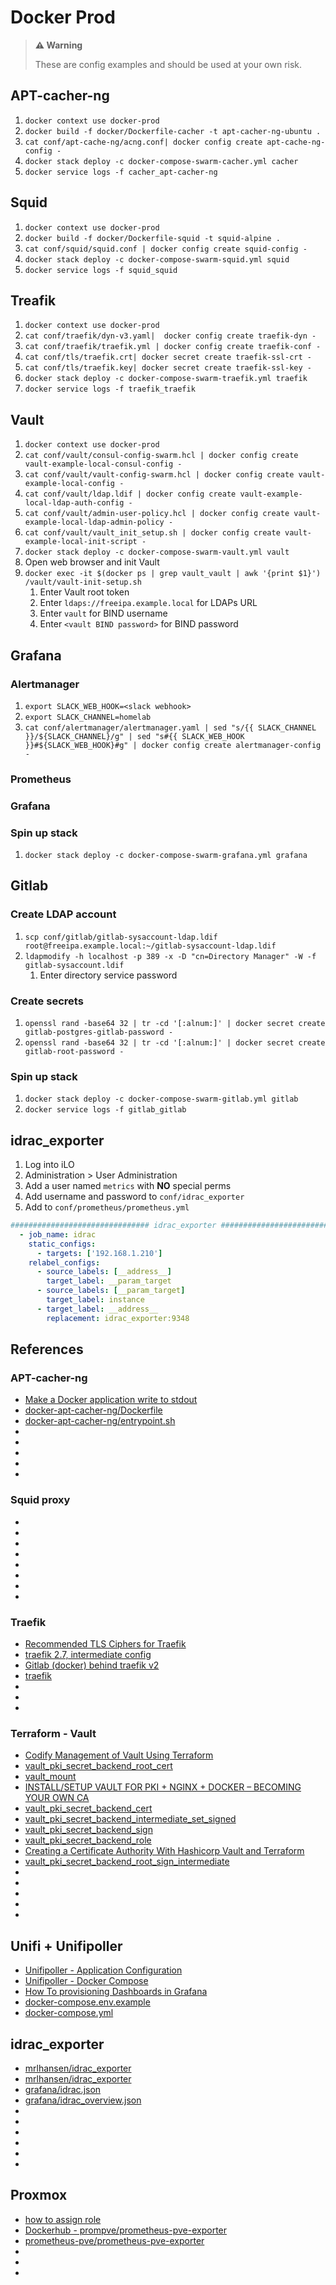# Docker Prod

> **⚠️ Warning**
>
> These are config examples and should be used at your own risk.

## APT-cacher-ng
1. `docker context use docker-prod`
1. `docker build -f docker/Dockerfile-cacher -t apt-cacher-ng-ubuntu .`
1. `cat conf/apt-cache-ng/acng.conf| docker config create apt-cache-ng-config -`
1. `docker stack deploy -c docker-compose-swarm-cacher.yml cacher`
1. `docker service logs -f cacher_apt-cacher-ng`

## Squid
1. `docker context use docker-prod`
1. `docker build -f docker/Dockerfile-squid -t squid-alpine .`
1. `cat conf/squid/squid.conf | docker config create squid-config -`
1. `docker stack deploy -c docker-compose-swarm-squid.yml squid`
1. `docker service logs -f squid_squid`

## Treafik
1. `docker context use docker-prod`
1. `cat conf/traefik/dyn-v3.yaml|  docker config create traefik-dyn -`
1. `cat conf/traefik/traefik.yml | docker config create traefik-conf -`
1. `cat conf/tls/traefik.crt| docker secret create traefik-ssl-crt -`
1. `cat conf/tls/traefik.key| docker secret create traefik-ssl-key -`
1. `docker stack deploy -c docker-compose-swarm-traefik.yml traefik`
1. `docker service logs -f traefik_traefik`

## Vault
1. `docker context use docker-prod`
1. `cat conf/vault/consul-config-swarm.hcl | docker config create vault-example-local-consul-config -`
1. `cat conf/vault/vault-config-swarm.hcl | docker config create vault-example-local-config -`
1. `cat conf/vault/ldap.ldif | docker config create vault-example-local-ldap-auth-config -`
1. `cat conf/vault/admin-user-policy.hcl | docker config create vault-example-local-ldap-admin-policy -`
1. `cat conf/vault/vault_init_setup.sh | docker config create vault-example-local-init-script -`
1. `docker stack deploy -c docker-compose-swarm-vault.yml vault`
1. Open web browser and init Vault
1. `docker exec -it $(docker ps | grep vault_vault | awk '{print $1}') /vault/vault-init-setup.sh`
    1. Enter Vault root token
    1. Enter `ldaps://freeipa.example.local` for LDAPs URL
    1. Enter `vault` for BIND username
    1. Enter `<vault BIND password>` for BIND password

## Grafana
### Alertmanager
1. `export SLACK_WEB_HOOK=<slack webhook>`
1. `export SLACK_CHANNEL=homelab`
1. `cat conf/alertmanager/alertmanager.yaml | sed "s/{{ SLACK_CHANNEL }}/${SLACK_CHANNEL}/g" | sed "s#{{ SLACK_WEB_HOOK }}#${SLACK_WEB_HOOK}#g" | docker config create alertmanager-config -`

### Prometheus

### Grafana

### Spin up stack
1. `docker stack deploy -c docker-compose-swarm-grafana.yml grafana`

## Gitlab
### Create LDAP account
1. `scp conf/gitlab/gitlab-sysaccount-ldap.ldif root@freeipa.example.local:~/gitlab-sysaccount-ldap.ldif`
1. `ldapmodify -h localhost -p 389 -x -D "cn=Directory Manager" -W -f gitlab-sysaccount.ldif`
    1. Enter directory service password

### Create secrets
1. `openssl rand -base64 32 | tr -cd '[:alnum:]' | docker secret create gitlab-postgres-gitlab-password -`
1. `openssl rand -base64 32 | tr -cd '[:alnum:]' | docker secret create gitlab-root-password -`

### Spin up stack
1. `docker stack deploy -c docker-compose-swarm-gitlab.yml gitlab`
1. `docker service logs -f gitlab_gitlab`



## idrac_exporter
1. Log into iLO
1. Administration > User Administration
1. Add a user named `metrics` with **NO** special perms
1. Add username and password to `conf/idrac_exporter`
1. Add to `conf/prometheus/prometheus.yml`
```yaml
############################### idrac_exporter ###############################
  - job_name: idrac
    static_configs:
      - targets: ['192.168.1.210']
    relabel_configs:
      - source_labels: [__address__]
        target_label: __param_target
      - source_labels: [__param_target]
        target_label: instance
      - target_label: __address__
        replacement: idrac_exporter:9348
```


## References
### APT-cacher-ng
* [Make a Docker application write to stdout](https://serverfault.com/questions/599103/make-a-docker-application-write-to-stdout)
* [docker-apt-cacher-ng/Dockerfile](https://github.com/sameersbn/docker-apt-cacher-ng/blob/master/Dockerfile)
* [docker-apt-cacher-ng/entrypoint.sh](https://github.com/sameersbn/docker-apt-cacher-ng/blob/master/entrypoint.sh)
* []()
* []()
* []()
* []()
* []()

### Squid proxy
* []()
* []()
* []()
* []()
* []()
* []()
* []()
* []()

### Traefik
* [Recommended TLS Ciphers for Traefik](https://stackoverflow.com/questions/52128979/recommended-tls-ciphers-for-traefik)
* [traefik 2.7, intermediate config](https://ssl-config.mozilla.org/#server=traefik&version=2.7&config=intermediate&guideline=5.6)
* [Gitlab (docker) behind traefik v2](https://community.traefik.io/t/gitlab-docker-behind-traefik-v2/2268)
* [traefik](https://hub.docker.com/_/traefik?tab=tags)
* []()
* []()
* []()

### Terraform - Vault
* [Codify Management of Vault Using Terraform](https://learn.hashicorp.com/tutorials/vault/codify-mgmt-oss)
* [vault_pki_secret_backend_root_cert](https://registry.terraform.io/providers/hashicorp/vault/latest/docs/resources/pki_secret_backend_root_cert)
* [vault_mount](https://registry.terraform.io/providers/hashicorp/vault/latest/docs/resources/mount)
* [INSTALL/SETUP VAULT FOR PKI + NGINX + DOCKER – BECOMING YOUR OWN CA](https://holdmybeersecurity.com/2020/07/09/install-setup-vault-for-pki-nginx-docker-becoming-your-own-ca/)
* [vault_pki_secret_backend_cert](https://registry.terraform.io/providers/hashicorp/vault/latest/docs/resources/pki_secret_backend_cert)
* [vault_pki_secret_backend_intermediate_set_signed](https://registry.terraform.io/providers/hashicorp/vault/latest/docs/resources/pki_secret_backend_intermediate_set_signed)
* [vault_pki_secret_backend_sign](https://registry.terraform.io/providers/hashicorp/vault/latest/docs/resources/pki_secret_backend_sign)
* [vault_pki_secret_backend_role](https://registry.terraform.io/providers/hashicorp/vault/latest/docs/resources/pki_secret_backend_role#max_ttl)
* [Creating a Certificate Authority With Hashicorp Vault and Terraform](https://stvdilln.medium.com/creating-a-certificate-authority-with-hashicorp-vault-and-terraform-4d9ddad31118)
* [vault_pki_secret_backend_root_sign_intermediate](https://registry.terraform.io/providers/hashicorp/vault/latest/docs/resources/pki_secret_backend_root_sign_intermediate)
* []()
* []()
* []()
* []()
* []()

## Unifi + Unifipoller
* [Unifipoller - Application Configuration](https://unpoller.com/docs/install/configuration/)
* [Unifipoller - Docker Compose](https://unpoller.com/docs/install/dockercompose)
* [How To provisioning Dashboards in Grafana](https://blog.bajonczak.com/how-to-provisioning-dashboards-in-grafana/)
* [docker-compose.env.example](https://github.com/unpoller/unpoller/blob/master/init/docker/docker-compose.env.example)
* [docker-compose.yml](https://github.com/unpoller/unpoller/blob/master/init/docker/docker-compose.yml)


## idrac_exporter
* [mrlhansen/idrac_exporter](https://hub.docker.com/r/mrlhansen/idrac_exporter)
* [mrlhansen/idrac_exporter](https://github.com/mrlhansen/idrac_exporter/commits/master)
* [grafana/idrac.json](https://github.com/mrlhansen/idrac_exporter/blob/master/grafana/idrac.json)
* [grafana/idrac_overview.json](https://github.com/mrlhansen/idrac_exporter/blob/master/grafana/idrac_overview.json)
* []()
* []()
* []()
* []()
* []()
* []()

## Proxmox
* [how to assign role](https://forum.proxmox.com/threads/how-to-assign-role.33199/)
* [Dockerhub - prompve/prometheus-pve-exporter](https://hub.docker.com/r/prompve/prometheus-pve-exporter/tags)
* [prometheus-pve/prometheus-pve-exporter](https://github.com/prometheus-pve/prometheus-pve-exporter)
* []()
* []()
* []()

